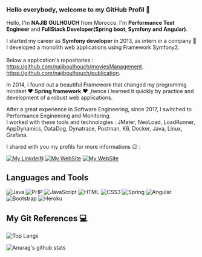 ### Hello everybody, welcome to my GitHub Profil 👋

Hello, I'm **NAJIB OULHOUCH** from Morocco. I'm **Performance Test Engineer** and **FullStack Developer(Spring boot, Symfony and Angular)**.

I started my career as **Symfony developer** in 2013, as intern in a company :office: I developed a monolith web applications using Framework Symfony2. <br> </br>
Below a application's repositories : </br>
https://github.com/najiboulhouch/moviesManagement. </br>
https://github.com/najiboulhouch/publication. </br>

In 2014, i found out a beautiful Framework that changed my programmig mindset  :heart: **Spring framework** :heart: ,hence i learned it quickly by practice and development of a robust web applications. </br>


After a great experience in Software Engineering, since 2017, I switched to Performance Engineering and Monitoring. </br>
I worked with these tools and technologies : JMeter, NeoLoad, LoadRunner, AppDynamics, DataDog, Dynatrace, Postman, K6, Docker, Java, Linux, Grafana.

I shared with you my profils for more informations :wink: : 

<p>
  <a href="https://www.linkedin.com/in/najib-oulhouch/" target="_blank"><img alt="My LinkdeIN" src="https://img.shields.io/badge/linkedin-%230077B5.svg?&style=for-the-badge&logo=linkedin&logoColor=white" /></a>
      <a href="https://www.youtube.com/channel/UCOc8j3MEIG2jhWl5WqoI4RQ" target="_blank"><img alt="My WebSite" src="https://img.shields.io/badge/YouTube-FF0000?style=for-the-badge&logo=youtube&logoColor=white" /></a>
      <a href="http://najiboulhouch.net/" target="_blank"><img alt="My WebSite" src="https://img.shields.io/website-up-down-green-red/http/monip.org.svg" /></a>

</p>





  ## Languages and Tools 
![Java](	https://img.shields.io/badge/Java-ED8B00?style=for-the-badge&logo=java&logoColor=white)
![PHP](	https://img.shields.io/badge/PHP-777BB4?style=for-the-badge&logo=php&logoColor=white)
![JavaScript](https://img.shields.io/badge/JavaScript-F7DF1E?style=for-the-badge&logo=javascript&logoColor=black)
![HTML](https://img.shields.io/badge/HTML-239120?style=for-the-badge&logo=html5&logoColor=white)
![CSS3](https://img.shields.io/badge/CSS3-1572B6?style=for-the-badge&logo=css3&logoColor=white)
![Spring](https://img.shields.io/badge/Spring-6DB33F?style=for-the-badge&logo=spring&logoColor=white)
![Angular](https://img.shields.io/badge/Angular-DD0031?style=for-the-badge&logo=angular&logoColor=white)
![Bootstrap](https://img.shields.io/badge/Bootstrap-563D7C?style=for-the-badge&logo=bootstrap&logoColor=white)
![Heroku](https://img.shields.io/badge/Heroku-430098?style=for-the-badge&logo=heroku&logoColor=white)



## My Git References 💻

![Top Langs](https://github-readme-stats.vercel.app/api/top-langs/?username=najiboulhouch&exclude_repo=github-readme-statt&layout=compac)

![Anurag's github stats](https://github-readme-stats.vercel.app/api?username=najiboulhouch&show_icons=true&theme=dracula&repo=github-readme-stats)
